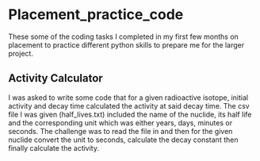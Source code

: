 # Placement_practice_code
These some of the coding tasks I completed in my first few months on placement to practice different python skills to prepare me for the larger project.

## Activity Calculator
I was asked to write some code that for a given radioactive isotope, initial activity and decay time calculated the activity at said decay time. The csv file I was given (half_lives.txt) included the name of the nuclide, its half life and the corresponding unit which was either years, days, minutes or seconds.
The challenge was to read the file in and then for the given nuclide convert the unit to seconds, calculate the decay constant then finally calculate the activity.

